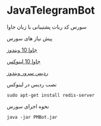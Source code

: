 # JavaTelegramBot
سورس کد ربات پشتیبانی با زبان جاوا

پیش نیاز های سورس 

[جاوا 10 وبندوز ](http://download.oracle.com/otn-pub/java/jdk/10.0.2+13/19aef61b38124481863b1413dce1855f/jdk-10.0.2_windows-x64_bin.exe)


[جاوا 10 لینوکس ](http://download.oracle.com/otn-pub/java/jdk/10.0.2+13/19aef61b38124481863b1413dce1855f/jdk-10.0.2_linux-x64_bin.tar.gz)


[ردیس سرور ویندوز](https://github.com/MicrosoftArchive/redis/releases/download/win-3.2.100/Redis-x64-3.2.100.msi)


نصب ردیس در لینوکس 

`sudo apt-get install redis-server`


نحوه اجرای سورس 



`java -jar PMBot.jar`


